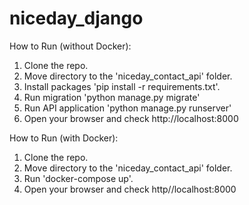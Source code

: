 # niceday_django

How to Run (without Docker):
1. Clone the repo.
2. Move directory to the 'niceday_contact_api' folder.
3. Install packages 'pip install -r requirements.txt'.
5. Run migration 'python manage.py migrate'
6. Run API application 'python manage.py runserver'
7. Open your browser and check http://localhost:8000

How to Run (with Docker):
1. Clone the repo.
2. Move directory to the 'niceday_contact_api' folder.
3. Run 'docker-compose up'.
4. Open your browser and check http//localhost:8000
